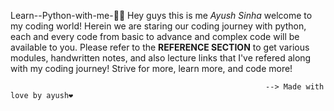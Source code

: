  Learn--Python-with-me-🐍🐍
Hey guys this is me *Ayush Sinha* welcome to my coding world!
Herein we are staring our coding journey with python, each and every code from basic to advance and complex code will be available to you. 
Please refer to the **REFERENCE SECTION** to get various modules, handwritten notes, and also lecture links that I've refered along with my coding journey!
Strive for more, learn more, and code more!

                                                             --> Made with love by ayush❤️
